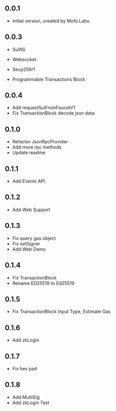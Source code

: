 ## 0.0.1

* Initial version, created by Mofa Labs.

## 0.0.3

* SuiNS
* Websocket
* Secp256r1

* Programmable Transactions Block

## 0.0.4

* Add requestSuiFromFaucetV1
* Fix TransactionBlock decode json data

## 0.1.0

* Refactor JsonRpcProvider
* Add more rpc methods
* Update readme

## 0.1.1

* Add Events API

## 0.1.2

* Add Web Support

## 0.1.3

* Fix query gas object
* Fix setSigner
* Add Web Demo

## 0.1.4

* Fix TransactionBlock
* Rename ED25519 to Ed25519

## 0.1.5

* Fix TransactionBlock Input Type, Estimate Gas

## 0.1.6

* Add zkLogin

## 0.1.7

* Fix hex pad

## 0.1.8

* Add MultiSig
* Add zkLogin Test